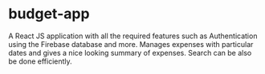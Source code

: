 # budget-app
A React JS application with all the required features such as Authentication using the Firebase database and more. Manages expenses with particular dates and gives a nice looking summary of expenses.
Search can be also be done efficiently.
